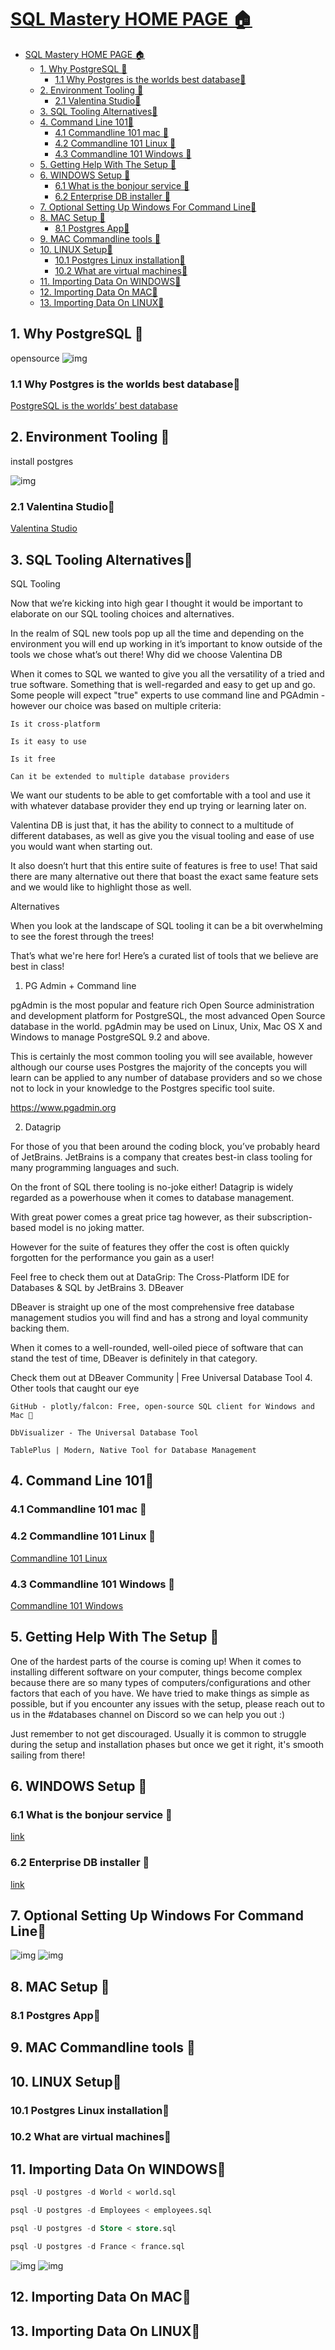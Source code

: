 # [SQL Mastery HOME PAGE 🏠](../../README.md)

- [SQL Mastery HOME PAGE 🏠](#sql-mastery-home-page-)
  - [1. Why PostgreSQL 🦊](#1-why-postgresql-)
    - [1.1 Why Postgres is the worlds best database🦊](#11-why-postgres-is-the-worlds-best-database)
  - [2. Environment Tooling 🦊](#2-environment-tooling-)
    - [2.1 Valentina Studio🦊](#21-valentina-studio)
  - [3. SQL Tooling Alternatives🦊](#3-sql-tooling-alternatives)
  - [4. Command Line 101🦊](#4-command-line-101)
    - [4.1 Commandline 101 mac 🦊](#41-commandline-101-mac-)
    - [4.2 Commandline 101 Linux 🦊](#42-commandline-101-linux-)
    - [4.3 Commandline 101 Windows 🦊](#43-commandline-101-windows-)
  - [5. Getting Help With The Setup 🦊](#5-getting-help-with-the-setup-)
  - [6. WINDOWS Setup 🦊](#6-windows-setup-)
    - [6.1 What is the bonjour service 🦊](#61-what-is-the-bonjour-service-)
    - [6.2 Enterprise DB installer 🦊](#62-enterprise-db-installer-)
  - [7. Optional Setting Up Windows For Command Line🦊](#7-optional-setting-up-windows-for-command-line)
  - [8. MAC Setup 🦊](#8-mac-setup-)
    - [8.1 Postgres App🦊](#81-postgres-app)
  - [9. MAC Commandline tools 🦊](#9-mac-commandline-tools-)
  - [10. LINUX Setup🦊](#10-linux-setup)
    - [10.1 Postgres Linux installation🦊](#101-postgres-linux-installation)
    - [10.2 What are virtual machines🦊](#102-what-are-virtual-machines)
  - [11. Importing Data On WINDOWS🦊](#11-importing-data-on-windows)
  - [12. Importing Data On MAC🦊](#12-importing-data-on-mac)
  - [13. Importing Data On LINUX🦊](#13-importing-data-on-linux)

## 1. Why PostgreSQL 🦊

opensource
![img](../img/68.png)

### 1.1 Why Postgres is the worlds best database🦊

[PostgreSQL is the worlds’ best database](https://www.2ndquadrant.com/en/blog/postgresql-is-the-worlds-best-database/#:~:text=PostgreSQL%20just%20does%20it.,response%20times%20can%20be%20managed.)

## 2. Environment Tooling 🦊

<!-- created a video have to edit it and paste the link in here -->

install postgres

![img](../img/69.png)

### 2.1 Valentina Studio🦊

[Valentina Studio](https://www.valentina-db.com/en/all-downloads/vstudio)

## 3. SQL Tooling Alternatives🦊

SQL Tooling

Now that we’re kicking into high gear I thought it would be important to elaborate on our SQL tooling choices and alternatives.

In the realm of SQL new tools pop up all the time and depending on the environment you will end up working in it’s important to know outside of the tools we chose what’s out there!
Why did we choose Valentina DB

When it comes to SQL we wanted to give you all the versatility of a tried and true software. Something that is well-regarded and easy to get up and go. Some people will expect "true" experts to use command line and PGAdmin - however our choice was based on multiple criteria:

    Is it cross-platform

    Is it easy to use

    Is it free

    Can it be extended to multiple database providers

We want our students to be able to get comfortable with a tool and use it with whatever database provider they end up trying or learning later on.

Valentina DB is just that, it has the ability to connect to a multitude of different databases, as well as give you the visual tooling and ease of use you would want when starting out.

It also doesn’t hurt that this entire suite of features is free to use! That said there are many alternative out there that boast the exact same feature sets and we would like to highlight those as well.

Alternatives

When you look at the landscape of SQL tooling it can be a bit overwhelming to see the forest through the trees!

That’s what we're here for! Here’s a curated list of tools that we believe are best in class!

1. PG Admin + Command line

pgAdmin is the most popular and feature rich Open Source administration and development platform for PostgreSQL, the most advanced Open Source database in the world. pgAdmin may be used on Linux, Unix, Mac OS X and Windows to manage PostgreSQL 9.2 and above.

This is certainly the most common tooling you will see available, however although our course uses Postgres the majority of the concepts you will learn can be applied to any number of database providers and so we chose not to lock in your knowledge to the Postgres specific tool suite.

https://www.pgadmin.org

2. Datagrip

For those of you that been around the coding block, you’ve probably heard of JetBrains. JetBrains is a company that creates best-in class tooling for many programming languages and such.

On the front of SQL there tooling is no-joke either! Datagrip is widely regarded as a powerhouse when it comes to database management.

With great power comes a great price tag however, as their subscription-based model is no joking matter.

However for the suite of features they offer the cost is often quickly forgotten for the performance you gain as a user!

Feel free to check them out at DataGrip: The Cross-Platform IDE for Databases & SQL by JetBrains 3. DBeaver

DBeaver is straight up one of the most comprehensive free database management studios you will find and has a strong and loyal community backing them.

When it comes to a well-rounded, well-oiled piece of software that can stand the test of time, DBeaver is definitely in that category.

Check them out at DBeaver Community | Free Universal Database Tool 4. Other tools that caught our eye

    GitHub - plotly/falcon: Free, open-source SQL client for Windows and Mac 🦅

    DbVisualizer - The Universal Database Tool

    TablePlus | Modern, Native Tool for Database Management

## 4. Command Line 101🦊

### 4.1 Commandline 101 mac 🦊

### 4.2 Commandline 101 Linux 🦊

[Commandline 101 Linux](https://jgefroh.medium.com/a-beginners-guide-to-linux-command-line-56a8004e2471)

### 4.3 Commandline 101 Windows 🦊

[Commandline 101 Windows](http://ifoundthemeaningoflife.com/learntocode/cmd101win)

## 5. Getting Help With The Setup 🦊

One of the hardest parts of the course is coming up! When it comes to installing different software on your computer, things become complex because there are so many types of computers/configurations and other factors that each of you have. We have tried to make things as simple as possible, but if you encounter any issues with the setup, please reach out to us in the #databases channel on Discord so we can help you out :)

Just remember to not get discouraged. Usually it is common to struggle during the setup and installation phases but once we get it right, it's smooth sailing from there!

## 6. WINDOWS Setup 🦊

### 6.1 What is the bonjour service 🦊

[link](https://softwarekeep.com/help-center/what-is-bonjour-service-on-windows-10)

### 6.2 Enterprise DB installer 🦊

[link](https://www.enterprisedb.com/downloads/postgres-postgresql-downloads)

## 7. Optional Setting Up Windows For Command Line🦊

![img](../img/70.png)
![img](../img/71.png)

## 8. MAC Setup 🦊

### 8.1 Postgres App🦊

## 9. MAC Commandline tools 🦊

## 10. LINUX Setup🦊

### 10.1 Postgres Linux installation🦊

### 10.2 What are virtual machines🦊

## 11. Importing Data On WINDOWS🦊

```sql
psql -U postgres -d World < world.sql

psql -U postgres -d Employees < employees.sql

psql -U postgres -d Store < store.sql

psql -U postgres -d France < france.sql
```

![img](../img/72.png)
![img](../img/73.png)

## 12. Importing Data On MAC🦊

## 13. Importing Data On LINUX🦊
